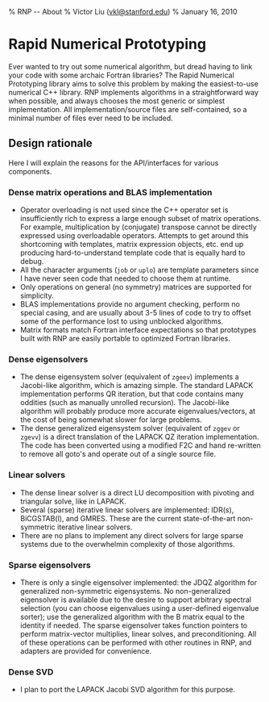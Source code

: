% RNP -- About
% Victor Liu (vkl@stanford.edu)
% January 16, 2010
<style type="text/css">
@import url(rnp.css);
</style>

# Rapid Numerical Prototyping

Ever wanted to try out some numerical algorithm, but dread having to link your code with some archaic Fortran libraries?
The Rapid Numerical Prototyping library aims to solve this problem by making the easiest-to-use numerical C++ library.
RNP implements algorithms in a straightforward way when possible, and always chooses the most generic or simplest implementation.
All implementation/source files are self-contained, so a minimal number of files ever need to be included.

## Design rationale

Here I will explain the reasons for the API/interfaces for various components.

### Dense matrix operations and BLAS implementation

* Operator overloading is not used since the C++ operator set is insufficiently rich to express a large enough subset of matrix operations.
  For example, multiplication by (conjugate) transpose cannot be directly expressed using overloadable operators.
  Attempts to get around this shortcoming with templates, matrix expression objects, etc. end up producing hard-to-understand template code that is equally hard to debug.
* All the character arguments (`job` or `uplo`) are template parameters since I have never seen code that needed to choose them at runtime.
* Only operations on general (no symmetry) matrices are supported for simplicity.
* BLAS implementations provide no argument checking, perform no special casing, and are usually about 3-5 lines of code to try to offset some of the performance lost to using unblocked algorithms.
* Matrix formats match Fortran interface expectations so that prototypes built with RNP are easily portable to optimized Fortran libraries.

### Dense eigensolvers

* The dense eigensystem solver (equivalent of `zgeev`) implements a Jacobi-like algorithm, which is amazing simple.
  The standard LAPACK implementation performs QR iteration, but that code contains many oddities (such as manually unrolled recursion).
  The Jacobi-like algorithm will probably produce more accurate eigenvalues/vectors, at the cost of being somewhat slower for large problems.
* The dense generalized eigensystem solver (equivalent of `zggev` or `zgevv`) is a direct translation of the LAPACK QZ iteration implementation.
The code has been converted using a modified F2C and hand re-written to remove all goto's and operate out of a single source file.

### Linear solvers

* The dense linear solver is a direct LU decomposition with pivoting and triangular solve, like in LAPACK.
* Several (sparse) iterative linear solvers are implemented: IDR(s), BiCGSTAB(l), and GMRES. These are the current state-of-the-art non-symmetric iterative linear solvers.
* There are no plans to implement any direct solvers for large sparse systems due to the overwhelmin complexity of those algorithms.

### Sparse eigensolvers

* There is only a single eigensolver implemented: the JDQZ algorithm for generalized non-symmetric eigensystems.
No non-generalized eigensolver is available due to the desire to support arbitrary spectral selection (you can choose eigenvalues using a user-defined eigenvalue sorter); use the generalized algorithm with the B matrix equal to the identity if needed.
The sparse eigensolver takes function pointers to perform matrix-vector multiplies, linear solves, and preconditioning.
All of these operations can be performed with other routines in RNP, and adapters are provided for convenience.

### Dense SVD

* I plan to port the LAPACK Jacobi SVD algorithm for this purpose.

